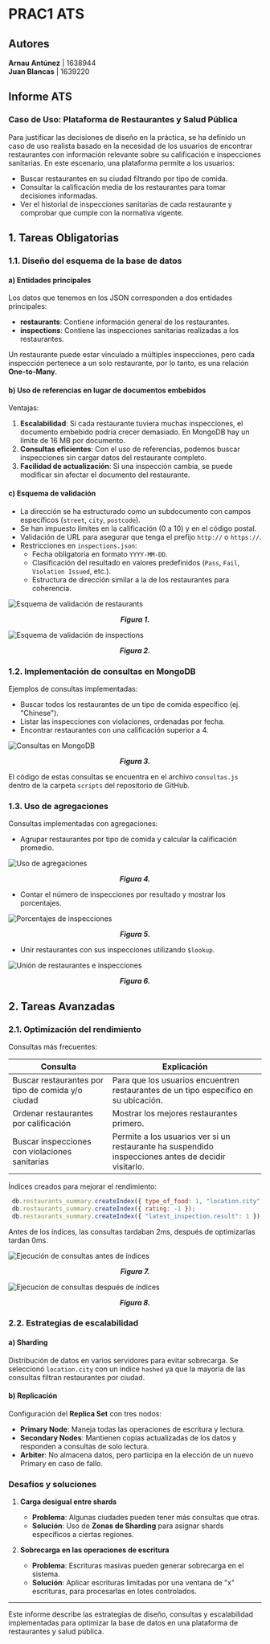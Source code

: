 # PRAC1 ATS

## Autores
**Arnau Antúnez** | 1638944  
**Juan Blancas** | 1639220  

## Informe ATS

### Caso de Uso: Plataforma de Restaurantes y Salud Pública
Para justificar las decisiones de diseño en la práctica, se ha definido un caso de uso realista basado en la necesidad de los usuarios de encontrar restaurantes con información relevante sobre su calificación e inspecciones sanitarias. En este escenario, una plataforma permite a los usuarios:

- Buscar restaurantes en su ciudad filtrando por tipo de comida.
- Consultar la calificación media de los restaurantes para tomar decisiones informadas.
- Ver el historial de inspecciones sanitarias de cada restaurante y comprobar que cumple con la normativa vigente.

## 1. Tareas Obligatorias
### 1.1. Diseño del esquema de la base de datos
#### a) Entidades principales
Los datos que tenemos en los JSON corresponden a dos entidades principales:

- **restaurants**: Contiene información general de los restaurantes.
- **inspections**: Contiene las inspecciones sanitarias realizadas a los restaurantes.

Un restaurante puede estar vinculado a múltiples inspecciones, pero cada inspección pertenece a un solo restaurante, por lo tanto, es una relación **One-to-Many**.

#### b) Uso de referencias en lugar de documentos embebidos
Ventajas:

1. **Escalabilidad**: Si cada restaurante tuviera muchas inspecciones, el documento embebido podría crecer demasiado. En MongoDB hay un límite de 16 MB por documento.
2. **Consultas eficientes**: Con el uso de referencias, podemos buscar inspecciones sin cargar datos del restaurante completo.
3. **Facilidad de actualización**: Si una inspección cambia, se puede modificar sin afectar el documento del restaurante.

#### c) Esquema de validación
- La dirección se ha estructurado como un subdocumento con campos específicos (`street`, `city`, `postcode`).
- Se han impuesto límites en la calificación (0 a 10) y en el código postal.
- Validación de URL para asegurar que tenga el prefijo `http://` o `https://`.
- Restricciones en `inspections.json`:
  - Fecha obligatoria en formato `YYYY-MM-DD`.
  - Clasificación del resultado en valores predefinidos (`Pass`, `Fail`, `Violation Issued`, etc.).
  - Estructura de dirección similar a la de los restaurantes para coherencia.

![Esquema de validación de restaurants](images/F1.png)  
<p align="center"><strong><em>Figura 1.</em></strong></p>

![Esquema de validación de inspections](images/F2.png)  
<p align="center"><strong><em>Figura 2.</em></strong></p>

### 1.2. Implementación de consultas en MongoDB
Ejemplos de consultas implementadas:

- Buscar todos los restaurantes de un tipo de comida específico (ej. "Chinese").
- Listar las inspecciones con violaciones, ordenadas por fecha.
- Encontrar restaurantes con una calificación superior a 4.

![Consultas en MongoDB](images/F3.png)  
<p align="center"><strong><em>Figura 3.</em></strong></p>

El código de estas consultas se encuentra en el archivo `consultas.js` dentro de la carpeta `scripts` del repositorio de GitHub.

### 1.3. Uso de agregaciones
Consultas implementadas con agregaciones:

- Agrupar restaurantes por tipo de comida y calcular la calificación promedio.

![Uso de agregaciones](images/F4.png)  
<p align="center"><strong><em>Figura 4.</em></strong></p>

- Contar el número de inspecciones por resultado y mostrar los porcentajes.

![Porcentajes de inspecciones](images/F5.png)  
<p align="center"><strong><em>Figura 5.</em></strong></p>

- Unir restaurantes con sus inspecciones utilizando `$lookup`.

![Unión de restaurantes e inspecciones](images/F6.png)  
<p align="center"><strong><em>Figura 6.</em></strong></p>

## 2. Tareas Avanzadas
### 2.1. Optimización del rendimiento
Consultas más frecuentes:

| Consulta | Explicación |
|----------|------------|
| Buscar restaurantes por tipo de comida y/o ciudad | Para que los usuarios encuentren restaurantes de un tipo específico en su ubicación. |
| Ordenar restaurantes por calificación | Mostrar los mejores restaurantes primero. |
| Buscar inspecciones con violaciones sanitarias | Permite a los usuarios ver si un restaurante ha suspendido inspecciones antes de decidir visitarlo. |

Índices creados para mejorar el rendimiento:

```javascript
 db.restaurants_summary.createIndex({ type_of_food: 1, "location.city": 1 });
 db.restaurants_summary.createIndex({ rating: -1 });
 db.restaurants_summary.createIndex({ "latest_inspection.result": 1 });
```

Antes de los índices, las consultas tardaban 2ms, después de optimizarlas tardan 0ms.

![Ejecución de consultas antes de índices](images/F7.png)  
<p align="center"><strong><em>Figura 7.</em></strong></p>

![Ejecución de consultas después de índices](images/F8.png)  
<p align="center"><strong><em>Figura 8.</em></strong></p>

### 2.2. Estrategias de escalabilidad
#### a) **Sharding**
Distribución de datos en varios servidores para evitar sobrecarga. Se seleccionó `location.city` con un índice `hashed` ya que la mayoría de las consultas filtran restaurantes por ciudad.

#### b) **Replicación**
Configuración del **Replica Set** con tres nodos:

- **Primary Node**: Maneja todas las operaciones de escritura y lectura.
- **Secondary Nodes**: Mantienen copias actualizadas de los datos y responden a consultas de solo lectura.
- **Arbiter**: No almacena datos, pero participa en la elección de un nuevo Primary en caso de fallo.

### Desafíos y soluciones

1. **Carga desigual entre shards**
   - **Problema**: Algunas ciudades pueden tener más consultas que otras.
   - **Solución**: Uso de **Zonas de Sharding** para asignar shards específicos a ciertas regiones.

2. **Sobrecarga en las operaciones de escritura**
   - **Problema**: Escrituras masivas pueden generar sobrecarga en el sistema.
   - **Solución**: Aplicar escrituras limitadas por una ventana de "x" escrituras, para procesarlas en lotes controlados.

---
Este informe describe las estrategias de diseño, consultas y escalabilidad implementadas para optimizar la base de datos en una plataforma de restaurantes y salud pública.
